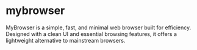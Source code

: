 # mybrowser
MyBrowser is a simple, fast, and minimal web browser built for efficiency. Designed with a clean UI and essential browsing features, it offers a lightweight alternative to mainstream browsers.
